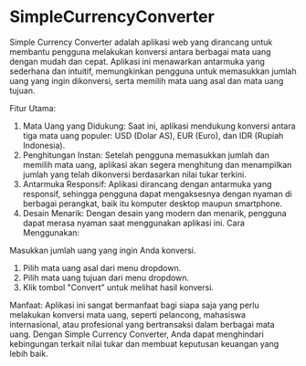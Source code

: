 # SimpleCurrencyConverter
Simple Currency Converter adalah aplikasi web yang dirancang untuk membantu pengguna melakukan konversi antara berbagai mata uang dengan mudah dan cepat. Aplikasi ini menawarkan antarmuka yang sederhana dan intuitif, memungkinkan pengguna untuk memasukkan jumlah uang yang ingin dikonversi, serta memilih mata uang asal dan mata uang tujuan.

Fitur Utama:
1. Mata Uang yang Didukung: Saat ini, aplikasi mendukung konversi antara tiga mata uang populer: USD (Dolar AS), EUR (Euro), dan IDR (Rupiah Indonesia).
2. Penghitungan Instan: Setelah pengguna memasukkan jumlah dan memilih mata uang, aplikasi akan segera menghitung dan menampilkan jumlah yang telah dikonversi berdasarkan nilai tukar terkini.
3. Antarmuka Responsif: Aplikasi dirancang dengan antarmuka yang responsif, sehingga pengguna dapat mengaksesnya dengan nyaman di berbagai perangkat, baik itu komputer desktop maupun smartphone.
4. Desain Menarik: Dengan desain yang modern dan menarik, pengguna dapat merasa nyaman saat menggunakan aplikasi ini.
Cara Menggunakan:

Masukkan jumlah uang yang ingin Anda konversi.
1. Pilih mata uang asal dari menu dropdown.
2. Pilih mata uang tujuan dari menu dropdown.
3. Klik tombol "Convert" untuk melihat hasil konversi.

Manfaat: Aplikasi ini sangat bermanfaat bagi siapa saja yang perlu melakukan konversi mata uang, seperti pelancong, mahasiswa internasional, atau profesional yang bertransaksi dalam berbagai mata uang. Dengan Simple Currency Converter, Anda dapat menghindari kebingungan terkait nilai tukar dan membuat keputusan keuangan yang lebih baik.

